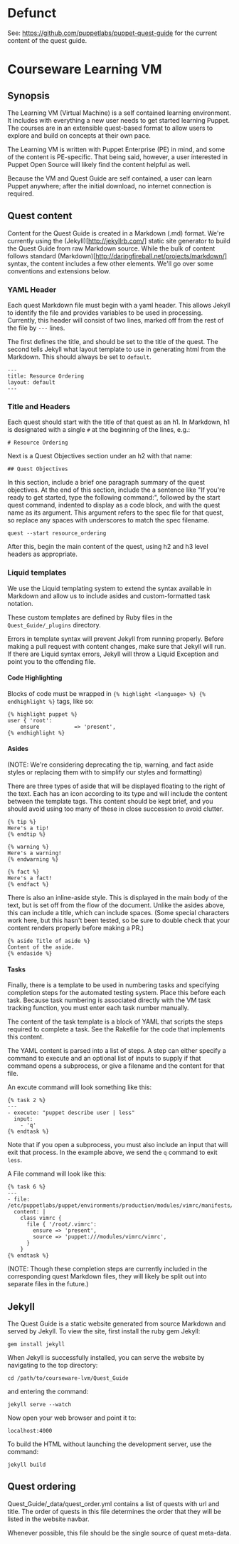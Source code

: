 # Defunct

See: https://github.com/puppetlabs/puppet-quest-guide for the current content of the quest guide.


# Courseware Learning VM

## Synopsis

The Learning VM (Virtual Machine) is a self contained learning environment.
It includes with everything a new user needs to get started learning Puppet.
The courses are in an extensible quest-based format to allow users to
explore and build on concepts at their own pace. 

The Learning VM is written with Puppet Enterprise (PE) in mind, and some of
the content is PE-specific. That being said, however, a user interested
in Puppet Open Source will likely find the content helpful as well.

Because the VM and Quest Guide are self contained, a user can learn
Puppet anywhere; after the initial download, no internet connection is
required.

## Quest content

Content for the Quest Guide is created in a Markdown (.md) format. We're
currently using the (Jekyll)[http://jekyllrb.com/] static site generator
to build the Quest Guide from raw Markdown source. While the bulk of
content follows standard (Markdown)[http://daringfireball.net/projects/markdown/]
syntax, the content includes a few other elements. We'll go over
some conventions and extensions below. 

### YAML Header

Each quest Markdown file must begin with a yaml header. This allows
Jekyll to identify the file and provides variables to be used in
processing. Currently, this header will consist of two lines, marked
off from the rest of the file by `---` lines.

The first defines the title, and should be set to the title of the quest.
The second tells Jekyll what layout template to use in generating html from
the Markdown. This should always be set to `default`.

	---
	title: Resource Ordering
	layout: default
	---

### Title and Headers

Each quest should start with the title of that quest as an h1. In Markdown,
h1 is designated with a single `#` at the beginning of the lines, e.g.:

	# Resource Ordering
	
Next is a Quest Objectives section under an h2 with that name:

	## Quest Objectives
	
In this section, include a brief one paragraph summary of the quest
objectives. At the end of this section, include the a sentence like
"If you're ready to get started, type the following command:",
followed by the start quest command, indented to display as a code
block, and with the quest name as its argument. This argument
refers to the spec file for that quest, so replace any spaces
with underscores to match the spec filename.

    quest --start resource_ordering
    
After this, begin the main content of the quest, using h2 and h3
level headers as appropriate.

### Liquid templates

We use the Liquid templating system to extend the syntax available
in Markdown and allow us to include asides and custom-formatted
task notation.

These custom templates are defined by Ruby files in the
`Quest_Guide/_plugins` directory.

Errors in template syntax will prevent Jekyll from running properly.
Before making a pull request with content changes, make sure that
Jekyll will run. If there are Liquid syntax errors, Jekyll will throw
a Liquid Exception and point you to the offending file.

#### Code Highlighting

Blocks of code must be wrapped in `{% highlight <language> %} {% endhighlight %}`
tags, like so:

	{% highlight puppet %}
	user { 'root':
  		ensure           => 'present',
  	{% endhighlight %}

#### Asides

(NOTE: We're considering deprecating the tip, warning, and fact
aside styles or replacing them with to simplify our styles and
formatting)

There are three types of aside that will be displayed floating
to the right of the text. Each has an icon according to its
type and will include the content between the template tags.
This content should be kept brief, and you should avoid using
too many of these in close succession to avoid clutter.

```
{% tip %}
Here's a tip!
{% endtip %}

{% warning %}
Here's a warning!
{% endwarning %}

{% fact %}
Here's a fact!
{% endfact %}
```

There is also an inline-aside style. This is displayed in the
main body of the text, but is set off from the flow of the document.
Unlike the asides above, this can include a title, which can include
spaces. (Some special characters work here, but this hasn't been
tested, so be sure to double check that your content renders properly
before making a PR.)

```
{% aside Title of aside %}
Content of the aside.
{% endaside %}
```

#### Tasks

Finally, there is a template to be used in numbering tasks and specifying
completion steps for the automated testing system. Place this before
each task. Because task numbering is associated directly with the VM
task tracking function, you must enter each task number manually.

The content of the task template is a block of YAML that scripts
the steps required to complete a task. See the Rakefile for the
code that implements this content.

The YAML content is parsed into a list of steps. A step can either
specify a command to execute and an optional list of inputs to supply
if that command opens a subprocess, or give a filename and the content
for that file.

An excute command will look something like this:

```
{% task 2 %}
---
- execute: "puppet describe user | less"
  input:
    - 'q'
{% endtask %}
```

Note that if you open a subprocess, you must also include an
input that will exit that process. In the example above,
we send the `q` command to exit `less`.

A File command will look like this:

```
{% task 6 %}
---
- file: /etc/puppetlabs/puppet/environments/production/modules/vimrc/manifests/init.pp
  content: |
    class vimrc {
      file { '/root/.vimrc':
        ensure => 'present',
        source => 'puppet:///modules/vimrc/vimrc',
      }
    }
{% endtask %}
```

(NOTE: Though these completion steps are currently included in the corresponding
quest Markdown files, they will likely be split out into separate files in
the future.)

## Jekyll

The Quest Guide is a static website generated from source Markdown and served
by Jekyll.  To view the site, first install the ruby gem Jekyll:
	
	gem install jekyll
	
When Jekyll is successfully installed, you can serve the
website by navigating to the top directory:

	cd /path/to/courseware-lvm/Quest_Guide
	
and entering the command:

	jekyll serve --watch
	
Now open your web browser and point it to:
	
	localhost:4000
	
To build the HTML without launching the development server, use the command:

	jekyll build
	 
## Quest ordering

Quest_Guide/_data/quest_order.yml contains a list of quests with url and
title. The order of quests in this file determines the order that they
will be listed in the website navbar.

Whenever possible, this file should be the single source of quest meta-data.
